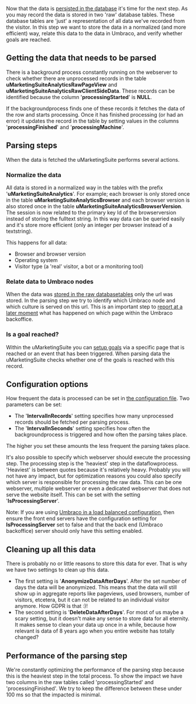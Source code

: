 Now that the data is [persisted in the database](/the-umarketingsuite-broad-overview/dataflow-pipeline/data-storage/) it's time for the next step. As you may record the data is stored in two 'raw' database tables. These database tables are 'just' a representation of all data we've recorded from the visitor. In this step we want to store the data in a normalized (and more efficient) way, relate this data to the data in Umbraco, and verify whether goals are reached.

## Getting the data that needs to be parsed

There is a background process constantly running on the webserver to check whether there are unprocessed records in the table **uMarketingSuiteAnalyticsRawPageView** and **uMarketingSuiteAnalyticsRawClientSideData**. These records can be identified because the column '**processingStarted**' is **NULL**.

If the backgroundprocess finds one of these records it fetches the data of the row and starts processing. Once it has finished processing (or had an error) it updates the record in the table by setting values in the columns '**processingFinished**' and '**processingMachine**'.

## Parsing steps

When the data is fetched the uMarketingSuite performs several actions.

### Normalize the data

All data is stored in a normalized way in the tables with the prefix '**uMarketingSuiteAnalytics**'. For example; each browser is only stored once in the table **uMarketingSuiteAnalyticsBrowser** and each browser version is also stored once in the table **uMarketingSuiteAnalyticsBrowserVersion**. The session is now related to the primary key Id of the browserversion instead of storing the fulltext string. In this way data can be queried easily and it's store more efficient (only an integer per browser instead of a textstring).

This happens for all data:

- Browser and browser version
- Operating system
- Visitor type (a 'real' visitor, a bot or a monitoring tool)

### Relate data to Umbraco nodes

When the data was [stored in the raw databasetables](/the-umarketingsuite-broad-overview/dataflow-pipeline/data-storage/) only the url was stored. In the parsing step we try to identify which Umbraco node and which culture is served on this url. This is an important step to [report at a later moment](/the-umarketingsuite-broad-overview/dataflow-pipeline/reporting/) what has happened on which page within the Umbraco backoffice.

### Is a goal reached?

Within the uMarketingSuite you can [setup goals](/analytics/setting-up-goals/) via a specific page that is reached or an event that has been triggered. When parsing data the uMarketingSuite checks whether one of the goals is reached with this record.

## Configuration options

How frequent the data is processed can be set in [the configuration file](/installing-umarketingsuite/configuration-options-1-x/). Two parameters can be set:

- The '**IntervalInRecords**' setting specifies how many unprocessed records should be fetched per parsing process.
- The '**IntervalInSeconds**' setting specifies how often the backgroundprocess is triggered and how often the parsing takes place.

The higher you set these amounts the less frequent the parsing takes place.

It's also possible to specify which webserver should execute the processing step. The processing step is the 'heaviest' step in the dataflowprocess. 'Heaviest' is between quotes because it's relatively heavy. Probably you will not have any impact, but for optimization reasons you could also specify which server is responsible for processing the raw data. This can be one webserver, multiple webserver or even a dedicated webserver that does not serve the website itself. This can be set with the setting '**IsProcessingServer**'.

Note: If you are using [Umbraco in a load balanced configuration](https://docs.umbraco.com/umbraco-cms/fundamentals/setup/server-setup/load-balancing#how-umbraco-load-balancing-works), then ensure the front end servers have the configuration setting for **IsProcessingServer** set to false and that the back end (Umbraco backoffice) server should only have this setting enabled.

## Cleaning up all this data

There is probably no or little reasons to store this data for ever. That is why we have two settings to clean up this data.

- The first setting is '**AnonymizeDataAfterDays**'. After the set number of days the data will be anonymized. This means that the data will still show up in aggregate reports like pageviews, used browsers, number of visitors, etcetera, but it can not be related to an individual visitor anymore. How GDPR is that :)!
- The second setting is '**DeleteDataAfterDays**'. For most of us maybe a scary setting, but it doesn't make any sense to store data for all eternity. It makes sense to clean your data up once in a while, because how relevant is data of 8 years ago when you entire website has totally changed?

## Performance of the parsing step

We're constantly optimizing the performance of the parsing step because this is the heaviest step in the total process. To show the impact we have two columns in the raw tables called 'processingStarted' and 'processingFinished'. We try to keep the difference between these under 100 ms so that the impacted is minimal.